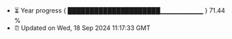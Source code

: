 - ⏳ Year progress { █████████████████████▁▁▁▁▁▁▁▁▁ } 71.44 %
- ⏰ Updated on Wed, 18 Sep 2024 11:17:33 GMT

